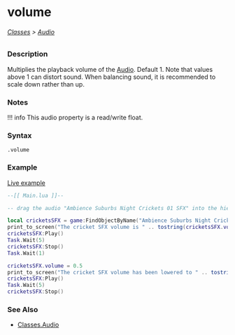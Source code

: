 # volume

###### [Classes](core_api/raw_source) > [Audio](core_api/classes/audio)

### Description

Multiplies the playback volume of the [Audio](core_api/classes/audio).
Default 1. Note that values above 1 can distort sound. When balancing sound, it is recommended to scale down rather than up.


### Notes
!!! info
  This audio property is a read/write float.

### Syntax

`.volume`

### Example

[Live example]()

```lua
--[[ Main.lua ]]--

-- drag the audio "Ambience Suburbs Night Crickets 01 SFX" into the hierarchy --

local cricketsSFX = game:FindObjectByName("Ambience Suburbs Night Crickets 01 SFX")
print_to_screen("The cricket SFX volume is " .. tostring(cricketsSFX.volume) .. ", by default.")
cricketsSFX:Play()
Task.Wait(5)
cricketsSFX:Stop()
Task.Wait(1)

cricketsSFX.volume = 0.5
print_to_screen("The cricket SFX volume has been lowered to " .. tostring(cricketsSFX.volume) .. ".")
cricketsSFX:Play()
Task.Wait(5)
cricketsSFX:Stop()

```

### See Also

* [Classes.Audio]()
